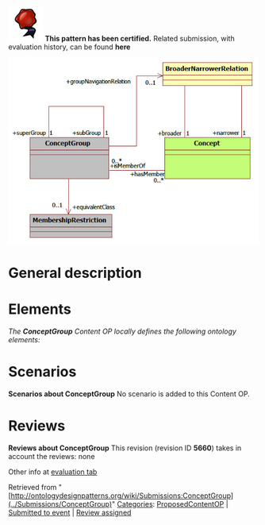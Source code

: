 [![](../images/thumb/b/b5/Certified.png/70px-Certified.png)](../Image/Certified.png "Certified.png") __This pattern has been certified.__
Related submission, with evaluation history, can be found __here__






[![Image:ConceptGroupPattern.jpg](../images/e/e8/ConceptGroupPattern.jpg)](../Image/ConceptGroupPattern.jpg "Image:ConceptGroupPattern.jpg")




#  General description


  




#  Elements


_The __ConceptGroup__ Content OP locally defines the following ontology elements:_


  




#  Scenarios



__Scenarios about ConceptGroup__
No scenario is added to this Content OP.




#  Reviews



__Reviews about ConceptGroup__
This revision (revision ID __5660__) takes in account the reviews: none


Other info at [evaluation tab](http://ontologydesignpatterns.org/wiki/index.php?title=Submissions:ConceptGroup&action=evaluation "http://ontologydesignpatterns.org/wiki/index.php?title=Submissions:ConceptGroup&action=evaluation")




  






Retrieved from "[http://ontologydesignpatterns.org/wiki/Submissions:ConceptGroup](../Submissions/ConceptGroup)"
 [Categories](http://ontologydesignpatterns.org/wiki/Special:Categories "Special:Categories"): [ProposedContentOP](../Category/ProposedContentOP "Category:ProposedContentOP") | [Submitted to event](../Category/Submitted_to_event "Category:Submitted to event") | [Review assigned](../Category/Review_assigned "Category:Review assigned")